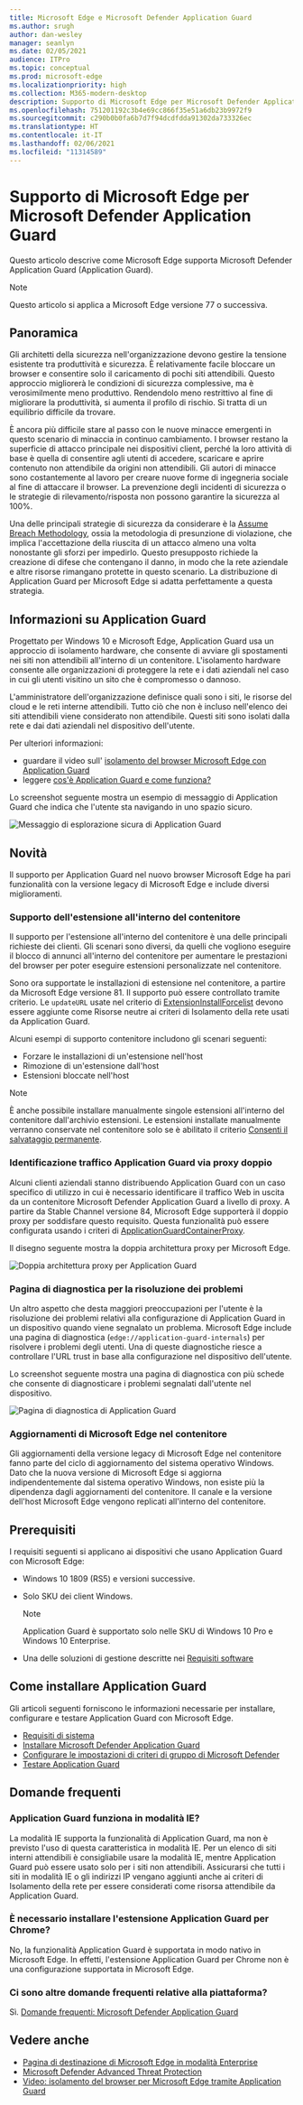 ```yaml
---
title: Microsoft Edge e Microsoft Defender Application Guard
ms.author: srugh
author: dan-wesley
manager: seanlyn
ms.date: 02/05/2021
audience: ITPro
ms.topic: conceptual
ms.prod: microsoft-edge
ms.localizationpriority: high
ms.collection: M365-modern-desktop
description: Supporto di Microsoft Edge per Microsoft Defender Application Guard
ms.openlocfilehash: 751201192c3b4e69cc866f35e51a6db23b9972f9
ms.sourcegitcommit: c290b0b0fa6b7d7f94dcdfdda91302da733326ec
ms.translationtype: HT
ms.contentlocale: it-IT
ms.lasthandoff: 02/06/2021
ms.locfileid: "11314589"
---
```

# Supporto di Microsoft Edge per Microsoft Defender Application Guard

Questo articolo descrive come Microsoft Edge supporta Microsoft Defender Application Guard (Application Guard).

> [!NOTE]
> Questo articolo si applica a Microsoft Edge versione 77 o successiva.

## Panoramica

Gli architetti della sicurezza nell'organizzazione devono gestire la tensione esistente tra produttività e sicurezza. È relativamente facile bloccare un browser e consentire solo il caricamento di pochi siti attendibili. Questo approccio migliorerà le condizioni di sicurezza complessive, ma è verosimilmente meno produttivo. Rendendolo meno restrittivo al fine di migliorare la produttività, si aumenta il profilo di rischio. Si tratta di un equilibrio difficile da trovare.

È ancora più difficile stare al passo con le nuove minacce emergenti in questo scenario di minaccia in continuo cambiamento. I browser restano la superficie di attacco principale nei dispositivi client, perché la loro attività di base è quella di consentire agli utenti di accedere, scaricare e aprire contenuto non attendibile da origini non attendibili. Gli autori di minacce sono costantemente al lavoro per creare nuove forme di ingegneria sociale al fine di attaccare il browser. La prevenzione degli incidenti di sicurezza o le strategie di rilevamento/risposta non possono garantire la sicurezza al 100%.

Una delle principali strategie di sicurezza da considerare è la [Assume Breach Methodology](https://docs.microsoft.com/office365/Enterprise/office-365-monitoring-and-testing#assume-breach-methodology), ossia la metodologia di presunzione di violazione, che implica l'accettazione della riuscita di un attacco almeno una volta nonostante gli sforzi per impedirlo. Questo presupposto richiede la creazione di difese che contengano il danno, in modo che la rete aziendale e altre risorse rimangano protette in questo scenario.  La distribuzione di Application Guard per Microsoft Edge si adatta perfettamente a questa strategia.

## Informazioni su Application Guard

Progettato per Windows 10 e Microsoft Edge, Application Guard usa un approccio di isolamento hardware, che consente di avviare gli spostamenti nei siti non attendibili all'interno di un contenitore. L'isolamento hardware consente alle organizzazioni di proteggere la rete e i dati aziendali nel caso in cui gli utenti visitino un sito che è compromesso o dannoso.

L'amministratore dell'organizzazione definisce quali sono i siti, le risorse del cloud e le reti interne attendibili. Tutto ciò che non è incluso nell'elenco dei siti attendibili viene considerato non attendibile. Questi siti sono isolati dalla rete e dai dati aziendali nel dispositivo dell'utente.

Per ulteriori informazioni:

- guardare il video sull' [isolamento del browser Microsoft Edge con Application Guard](microsoft-edge-video-security-application-guard.md)
- leggere [cos'è Application Guard e come funziona?](https://docs.microsoft.com/windows/security/threat-protection/microsoft-defender-application-guard/md-app-guard-overview#what-is-application-guard-and-how-does-it-work)

Lo screenshot seguente mostra un esempio di messaggio di Application Guard che indica che l'utente sta navigando in uno spazio sicuro.

![Messaggio di esplorazione sicura di Application Guard](media/microsoft-edge-security-windows-defender-application-guard/wd-application-guard-1.png)

## Novità

Il supporto per Application Guard nel nuovo browser Microsoft Edge ha pari funzionalità con la versione legacy di Microsoft Edge e include diversi miglioramenti.

### Supporto dell'estensione all'interno del contenitore

Il supporto per l'estensione all'interno del contenitore è una delle principali richieste dei clienti. Gli scenari sono diversi, da quelli che vogliono eseguire il blocco di annunci all'interno del contenitore per aumentare le prestazioni del browser per poter eseguire estensioni personalizzate nel contenitore.

Sono ora supportate le installazioni di estensione nel contenitore, a partire da Microsoft Edge versione 81. Il supporto può essere controllato tramite criterio. Le `updateURL` usate nel criterio di [ExtensionInstallForcelist](https://docs.microsoft.com/DeployEdge/microsoft-edge-policies#extensioninstallforcelist) devono essere aggiunte come Risorse neutre ai criteri di Isolamento della rete usati da Application Guard.

Alcuni esempi di supporto contenitore includono gli scenari seguenti:

- Forzare le installazioni di un'estensione nell'host
- Rimozione di un'estensione dall'host
- Estensioni bloccate nell'host

> [!NOTE]
> È anche possibile installare manualmente singole estensioni all'interno del contenitore dall'archivio estensioni. Le estensioni installate manualmente verranno conservate nel contenitore solo se è abilitato il criterio [Consenti il salvataggio permanente](https://docs.microsoft.com/windows/security/threat-protection/microsoft-defender-application-guard/configure-md-app-guard#application-specific-settings).

### Identificazione traffico Application Guard via proxy doppio

Alcuni clienti aziendali stanno distribuendo Application Guard con un caso specifico di utilizzo in cui è necessario identificare il traffico Web in uscita da un contenitore Microsoft Defender Application Guard a livello di proxy. A partire da Stable Channel versione 84, Microsoft Edge supporterà il doppio proxy per soddisfare questo requisito. Questa funzionalità può essere configurata usando i criteri di [ApplicationGuardContainerProxy](https://docs.microsoft.com/DeployEdge/microsoft-edge-policies#applicationguardcontainerproxy).

Il disegno seguente mostra la doppia architettura proxy per Microsoft Edge.

![Doppia architettura proxy per Application Guard](media/microsoft-edge-security-windows-defender-application-guard/wd-application-guard-dual-proxy.png)

### Pagina di diagnostica per la risoluzione dei problemi

Un altro aspetto che desta maggiori preoccupazioni per l'utente è la risoluzione dei problemi relativi alla configurazione di Application Guard in un dispositivo quando viene segnalato un problema. Microsoft Edge include una pagina di diagnostica (`edge://application-guard-internals`) per risolvere i problemi degli utenti. Una di queste diagnostiche riesce a controllare l'URL trust in base alla configurazione nel dispositivo dell'utente.

Lo screenshot seguente mostra una pagina di diagnostica con più schede che consente di diagnosticare i problemi segnalati dall'utente nel dispositivo.

![Pagina di diagnostica di Application Guard](media/microsoft-edge-security-windows-defender-application-guard/wd-application-guard-2.png)

### Aggiornamenti di Microsoft Edge nel contenitore

Gli aggiornamenti della versione legacy di Microsoft Edge nel contenitore fanno parte del ciclo di aggiornamento del sistema operativo Windows. Dato che la nuova versione di Microsoft Edge si aggiorna indipendentemente dal sistema operativo Windows, non esiste più la dipendenza dagli aggiornamenti del contenitore. Il canale e la versione dell'host Microsoft Edge vengono replicati all'interno del contenitore.

## Prerequisiti

I requisiti seguenti si applicano ai dispositivi che usano Application Guard con Microsoft Edge:

- Windows 10 1809 (RS5) e versioni successive.
- Solo SKU dei client Windows.

  > [!NOTE]
  > Application Guard è supportato solo nelle SKU di Windows 10 Pro e Windows 10 Enterprise.

- Una delle soluzioni di gestione descritte nei [Requisiti software](https://docs.microsoft.com/windows/security/threat-protection/microsoft-defender-application-guard/reqs-md-app-guard#software-requirements)

## Come installare Application Guard

Gli articoli seguenti forniscono le informazioni necessarie per installare, configurare e testare Application Guard con Microsoft Edge.

- [Requisiti di sistema](https://docs.microsoft.com/windows/security/threat-protection/microsoft-defender-application-guard/reqs-md-app-guard)
- [Installare Microsoft Defender Application Guard](https://docs.microsoft.com/windows/security/threat-protection/microsoft-defender-application-guard/install-md-app-guard)
- [Configurare le impostazioni di criteri di gruppo di Microsoft Defender](https://docs.microsoft.com/windows/security/threat-protection/microsoft-defender-application-guard/configure-md-app-guard)
- [Testare Application Guard](https://docs.microsoft.com/windows/security/threat-protection/microsoft-defender-application-guard/test-scenarios-md-app-guard)

## Domande frequenti

### Application Guard funziona in modalità IE?

La modalità IE supporta la funzionalità di Application Guard, ma non è previsto l'uso di questa caratteristica in modalità IE. Per un elenco di siti interni attendibili è consigliabile usare la modalità IE, mentre Application Guard può essere usato solo per i siti non attendibili. Assicurarsi che tutti i siti in modalità IE o gli indirizzi IP vengano aggiunti anche ai criteri di Isolamento della rete per essere considerati come risorsa attendibile da Application Guard.

### È necessario installare l'estensione Application Guard per Chrome?

No, la funzionalità Application Guard è supportata in modo nativo in Microsoft Edge. In effetti, l'estensione Application Guard per Chrome non è una configurazione supportata in Microsoft Edge.

### Ci sono altre domande frequenti relative alla piattaforma?

Sì. [Domande frequenti: Microsoft Defender Application Guard](https://docs.microsoft.com/windows/security/threat-protection/microsoft-defender-application-guard/faq-md-app-guard) 

## Vedere anche

- [Pagina di destinazione di Microsoft Edge in modalità Enterprise](https://aka.ms/EdgeEnterprise)
- [Microsoft Defender Advanced Threat Protection](https://docs.microsoft.com/windows/security/threat-protection/microsoft-defender-atp/microsoft-defender-advanced-threat-protection)
- [Video: isolamento del browser per Microsoft Edge tramite Application Guard](https://www.youtube.com/watch?v=zQjaRqNXMqw&t=3s)
